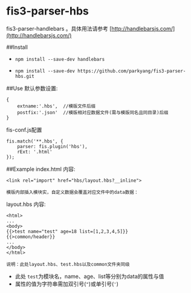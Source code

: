 # fis3-parser-hbs
fis3-parser-handlebars 。具体用法请参考 [http://handlebarsjs.com/](http://handlebarsjs.com/)

##Install
* `npm install --save-dev handlebars`

* `npm install --save-dev https://github.com/parkyang/fis3-parser-hbs.git`

##Use
默认参数设置:

	{
		extname:'.hbs',  //模版文件后缀
		postfix:'.json'  //模版相对应数据文件(需与模版同名且同目录)后缀
	}

fis-conf.js配置

	fis.match('**.hbs', {
  		parser: fis.plugin('hbs'),
  		rExt: '.html'
	});
	
##Example
index.html 内容:

	<link rel="import" href="hbs/layout.hbs?__inline">

`模版内部插入模块实，自定义数据会覆盖对应文件中的data数据：`

layout.hbs 内容:

	<html>
	...
	<body>
	{{>test name="test" age=18 list=[1,2,3,4,5]}}
	{{>common/header}}
	...
	</body>
	</html>
	
`说明：此处layout.hbs、test.hbs以及common文件夹同级`

* 此处 `test`为模块名，name、age、list等分别为data的属性与值
* 属性的值为字符串需加双引号(`"`)或单引号(`'`)

